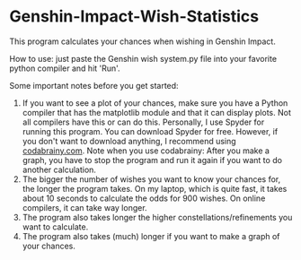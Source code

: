 # Genshin-Impact-Wish-Statistics
This program calculates your chances when wishing in Genshin Impact.

How to use: just paste the Genshin wish system.py file into your favorite python compiler and hit 'Run'.

Some important notes before you get started:
1. If you want to see a plot of your chances, make sure you have a Python compiler that has the matplotlib module and that it can display plots.
   Not all compilers have this or can do this. Personally, I use Spyder for running this program. You can download Spyder for free.
   However, if you don't want to download anything, I recommend using [codabrainy.com](https://www.codabrainy.com/en/python-compiler/).
   Note when you use codabrainy: After you make a graph, you have to stop the program and run it again if you want to do another calculation.
3. The bigger the number of wishes you want to know your chances for, the longer the program takes.
   On my laptop, which is quite fast, it takes about 10 seconds to calculate the odds for 900 wishes.
   On online compilers, it can take way longer.
4. The program also takes longer the higher constellations/refinements you want to calculate.
5. The program also takes (much) longer if you want to make a graph of your chances.
